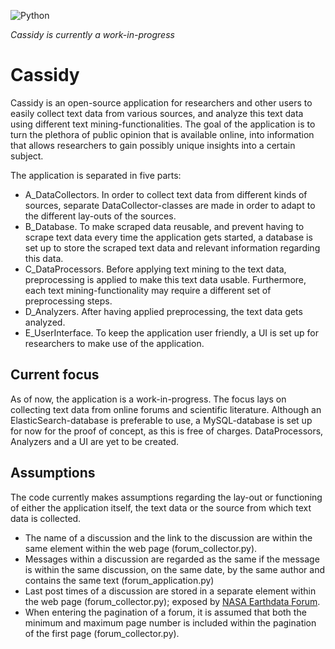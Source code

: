 ![Python](https://img.shields.io/badge/python-v3.11+-blue.svg)

*Cassidy is currently a work-in-progress*
# Cassidy
Cassidy is an open-source application for researchers and other users to easily collect text data from various sources, and analyze this text data using different text mining-functionalities. The goal of the application is to turn the plethora of public opinion that is available online, into information that allows researchers to gain possibly unique insights into a certain subject.

The application is separated in five parts:
- A_DataCollectors. In order to collect text data from different kinds of sources, separate DataCollector-classes are made in order to adapt to the different lay-outs of the sources. 
- B_Database. To make scraped data reusable, and prevent having to scrape text data every time the application gets started, a database is set up to store the scraped text data and relevant information regarding this data. 
- C_DataProcessors. Before applying text mining to the text data, preprocessing is applied to make this text data usable. Furthermore, each text mining-functionality may require a different set of preprocessing steps.
- D_Analyzers. After having applied preprocessing, the text data gets analyzed.
- E_UserInterface. To keep the application user friendly, a UI is set up for researchers to make use of the application.

## Current focus
As of now, the application is a work-in-progress. The focus lays on collecting text data from online forums and scientific literature. Although an ElasticSearch-database is preferable to use, a MySQL-database is set up for now for the proof of concept, as this is free of charges. DataProcessors, Analyzers and a UI are yet to be created.

## Assumptions
The code currently makes assumptions regarding the lay-out or functioning of either the application itself, the text data or the source from which text data is collected.
- The name of a discussion and the link to the discussion are within the same element within the web page (forum_collector.py).
- Messages within a discussion are regarded as the same if the message is within the same discussion, on the same date, by the same author and contains the same text (forum_application.py)
- Last post times of a discussion are stored in a separate element within the web page (forum_collector.py); exposed by [NASA Earthdata Forum](https://forum.earthdata.nasa.gov/viewforum.php?f=7&start=25).
- When entering the pagination of a forum, it is assumed that both the minimum and maximum page number is included within the pagination of the first page (forum_collector.py).
